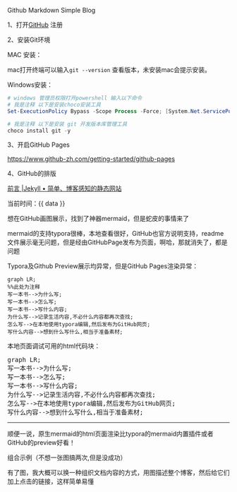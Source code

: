 Github Markdown Simple Blog

1、打开[GitHub](https://github.com/) 注册

2、安装Git环境

MAC 安装：

mac打开终端可以输入`git --version` 查看版本，未安装mac会提示安装。

Windows安装：

```powershell
# windows 管理员权限打开powershell 输入以下命令
# 我是注释 以下是安装choco安装工具
Set-ExecutionPolicy Bypass -Scope Process -Force; [System.Net.ServicePointManager]::SecurityProtocol = [System.Net.ServicePointManager]::SecurityProtocol -bor 3072; iex ((New-Object System.Net.WebClient).DownloadString('https://community.chocolatey.org/install.ps1'))

# 我是注释 以下是安装 git 开发版本库管理工具
choco install git -y
```

3、开启GitHub Pages

https://www.github-zh.com/getting-started/github-pages

4、GitHub的排版

[前言 |Jekyll • 简单、博客感知的静态网站](https://jekyllrb.com/docs/front-matter/)



当前时间：{{ data }}



想在GitHub画图展示，找到了神器mermaid，但是蛇皮的事情来了

mermaid的支持typora很棒，本地查看很好，GitHub也官方说明支持，readme文件展示毫无问题，但是经由GitHubPage发布为页面，啊哈，那就消失了，都是问题



Typora及Github Preview展示均异常，但是GitHub Pages渲染异常：

```mermaid
graph LR;
%%此处为注释
写一本书-->为什么写; 
写一本书-->怎么写;
写一本书-->写什么内容;
为什么写-->记录生活内容,不必什么内容都再次查找;
怎么写-->在本地使用typora编辑,然后发布为GitHub网页;
写什么内容-->想到什么写什么,相当于准备素材;
```

本地页面调试可用的html代码块：

<pre class="mermaid">
graph LR;
写一本书-->为什么写;
写一本书-->怎么写;
写一本书-->写什么内容;
为什么写-->记录生活内容,不必什么内容都再次查找;
怎么写-->在本地使用typora编辑,然后发布为GitHub网页;
写什么内容-->想到什么写什么,相当于准备素材;
</pre>
<hr>

顺便一说，原生mermaid的html页面渲染比typora的mermaid内置插件或者GitHub的preview好看！

组合示例（不想一张图搞两次,但是没成功）



有了图，我大概可以换一种组织文档内容的方式，用图描述整个博客，然后给它们加上点击的链接，这样简单易懂









<!-- 加载mermaid，以便GitHub page 展示mermaid -->

<script src="https://unpkg.com/mermaid@11.4.1/dist/mermaid.min.js"></script>
<!-- 兼容GitHub -->

<script>
mermaid.initialize({startOnLoad:true});
window.mermaid.init(undefined, document.querySelectorAll('.language-mermaid'));
</script>
